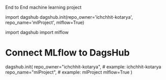 End to End machine learning project

import dagshub
dagshub.init(repo_owner='ichchhit-kotarya', repo_name='mlProject', mlflow=True)

import dagshub
import mlflow

# Connect MLflow to DagsHub
dagshub.init(
    repo_owner="ichchhit-kotarya",    # example: ichchhit-kotarya
    repo_name="mlProject",    # example: mlProject
    mlflow=True
)
